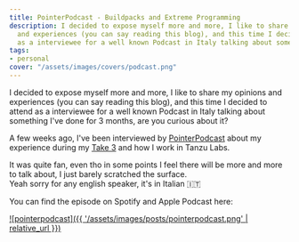 ```yaml
---
title: PointerPodcast - Buildpacks and Extreme Programming
description: I decided to expose myself more and more, I like to share my opinions
  and experiences (you can say reading this blog), and this time I decided to attend
  as a interviewee for a well known Podcast in Italy talking about something I've done for 3 months, are you curious about it?
tags:
- personal
cover: "/assets/images/covers/podcast.png"
---
```



I decided to expose myself more and more, I like to share my opinions and experiences (you can say reading this blog), and this time I decided to attend as a interviewee for a well known Podcast in Italy talking about something I've done for 3 months, are you curious about it?


A few weeks ago, I've been interviewed by [PointerPodcast](https://pointerpodcast.it/) about my experience during my [Take 3](https://domenicoluciani.com/2023/11/16/buildpacks-3-months-later.html) and how I work in Tanzu Labs.

It was quite fan, even tho in some points I feel there will be more and more to talk about, I just barely scratched the surface.   
Yeah sorry for any english speaker, it's in Italian 🇮🇹

You can find the episode on Spotify and Apple Podcast here:

[![pointerpodcast]({{ '/assets/images/posts/pointerpodcast.png' | relative_url }})](https://pointerpodcast.it/p/pointer185-extreme-programming-e-buildpacks-con-domenico-luciani-tanzu-labs/)


